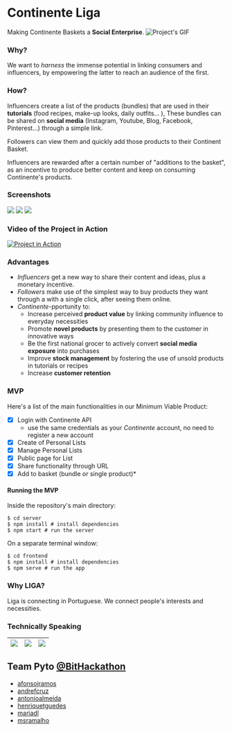 # Continente Liga
Making Continente Baskets a **Social Enterprise**.
![Project's GIF](https://storage.googleapis.com/taikai-storage/images/623aa500-839f-11e9-a8ef-3719c2058544Diapositivo11.gif)

### Why?
We want to _harness_ the immense potential in linking consumers and influencers, by empowering the latter to reach an audience of the first.

### How?
Influencers create a list of the products (bundles) that are used in their **tutorials** (food recipes, make-up looks, daily outfits... ), These bundles can be shared on **social media** (Instagram, Youtube, Blog, Facebook, Pinterest...) through a simple link.

Followers can view them and quickly add those products to their Continent Basket.

Influencers are rewarded after a certain number of "additions to the basket", as an incentive to produce better content and keep on consuming Continente's products.

### Screenshots
![](https://user-images.githubusercontent.com/13498941/58819880-1247fe80-8629-11e9-88e2-eb889a5faff5.jpg)
![](https://user-images.githubusercontent.com/13498941/58819878-1247fe80-8629-11e9-89e3-d4ae809d1e72.jpg)
![](https://user-images.githubusercontent.com/13498941/58819877-1247fe80-8629-11e9-90ee-d6b6fa2a4012.jpg)

### Video of the Project in Action
[![Project in Action](https://user-images.githubusercontent.com/13498941/58819910-25f36500-8629-11e9-99e8-6c05c8563377.png)](https://youtu.be/9YodYrne7wo)

### Advantages
- _Influencers_ get a new way to share their content and ideas, plus a monetary incentive.
- _Followers_ make use of the simplest way to buy products they want through a with a single click, after seeing them online.
- _Continente_-pportunity to:
  - Increase perceived **product value** by linking community influence to everyday necessities
  - Promote **novel products** by presenting them to the customer in innovative ways
  - Be the first national grocer to actively convert **social media exposure** into purchases
  - Improve **stock management** by fostering the use of unsold products in tutorials or recipes
  - Increase **customer retention**

### MVP
Here's a list of the main functionalities in our Minimum Viable Product:

- [x] Login with Continente API
  - use the same credentials as your _Continente_ account, no need to register a new account
- [x] Create of Personal Lists
- [x] Manage Personal Lists
- [x] Public page for List
- [x] Share functionality through URL
- [x] Add to basket (bundle or single product)*

#### Running the MVP

Inside the repository's main directory:

```shell
$ cd server
$ npm install # install dependencies
$ npm start # run the server
```

On a separate terminal window:

```shell
$ cd frontend
$ npm install # install dependencies
$ npm serve # run the app
```

### Why LIGA?
Liga is connecting in Portuguese. We connect people's interests and necessities.

### Technically Speaking

|![](https://upload.wikimedia.org/wikipedia/commons/thumb/d/d9/Node.js_logo.svg/1200px-Node.js_logo.svg.png)|![](https://cdn-images-1.medium.com/max/1200/1*OrjCKmou1jT4It5so5gvOA.jpeg)|![](https://repository-images.githubusercontent.com/78452015/2e9bdb80-6b51-11e9-9630-fdcead4ff24d)|
|:-:|:-:|:-:|


## Team Pyto [@BitHackathon](https://taikai.network/bit/challenges/bithackathon)

- [afonsojramos](https://github.com/afonsojramos)
- [andrefcruz](https://github.com/AndreFCruz)
- [antonioalmeida](https://github.com/antonioalmeida)
- [henriquetguedes](https://github.com/henriquetguedes)
- [mariadl](https://github.com/mariadl)
- [msramalho](https://github.com/msramalho)